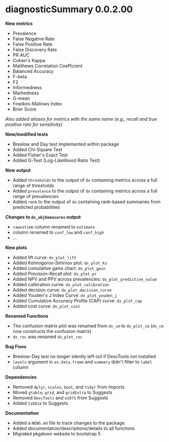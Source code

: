 # diagnosticSummary 0.0.2.00

**New metrics**

* Prevalence
* False Negative Rate
* False Positive Rate
* False Discovery Rate
* PR AUC
* Cohen's Kappa
* Matthews Correlation Coefficient
* Balanced Accuracy
* F-beta
* F2
* Informedness
* Markedness
* G-mean
* Fowlkes-Mallows Index
* Brier Score


*Also added aliases for metrics with the same name (e.g., recall and true positive rate for sensitivity)* 

**New/modified tests**

* Breslow and Day test implemented within package
* Added Chi-Square Test
* Added Fisher's Exact Test 
* Added G-Test (Log-Likelihood Ratio Test)


**New output**

* Added `thresholds` to the output of `dx` containing metrics across a full range of thresholds
* Added `prevalence` to the output of `dx` containing metrics across a full range of prevalencies
* Added `rank` to the output of `dx` containing rank-based summaries from predicted probabilities

**Changes to `dx_obj$measures` output**

* `rawestime` column renamed to `estimate`
* column renamed to `conf_low` and `conf_high`
* ...

**New plots**

* Added lift curve: `dx_plot_lift`
* Added Kolmogorov-Smirnov plot: `dx_plot_ks`
* Added cumulative gains chart: `dx_plot_gain`
* Added Precision-Recall plot: `dx_plot_pr`
* Added NPV and PPV across prevalencies: `dx_plot_predictive_value`
* Added calibration curve: `dx_plot_calibration`
* Added decision curve: `dx_plot_decision_curve`
* Added Youden's J Index Curve: `dx_plot_youden_j`
* Added Cumulative Accuracy Profile (CAP) curve: `dx_plot_cap`
* Added cost curve: `dx_plot_cost`

**Renamed Functions**

* The confusion matrix plot was renamed from `dx_cm` to `dx_plot_cm` (`dx_cm` now constructs the confusion matrix)
* `dx_roc` was renamed `dx_plot_roc`

**Bug Fixes**

* Breslow-Day test no longer silently left out if DescTools not installed
* `levels` argument in `as.data.frame` and `summary` didn't filter to `label` column

**Dependencies**

* Removed `dplyr`, `scales`, `boot`, and `tidyr` from Imports
* Moved `gtable`, `grid`, and `gridExtra` to Suggests
* Removed `DescTools` and `e1071` from Suggests
* Added `tibble` to Suggests

**Documentation**

* Added a `NEWS.md` file to track changes to the package.
* Added documentation/descriptions/details to all functions
* Migrated pkgdown website to bootstrap 5



